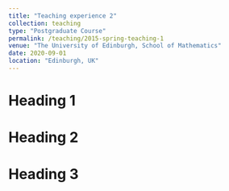 ```yaml
---
title: "Teaching experience 2"
collection: teaching
type: "Postgraduate Course"
permalink: /teaching/2015-spring-teaching-1
venue: "The University of Edinburgh, School of Mathematics"
date: 2020-09-01
location: "Edinburgh, UK"
---
```



Heading 1
======

Heading 2
======

Heading 3
======
